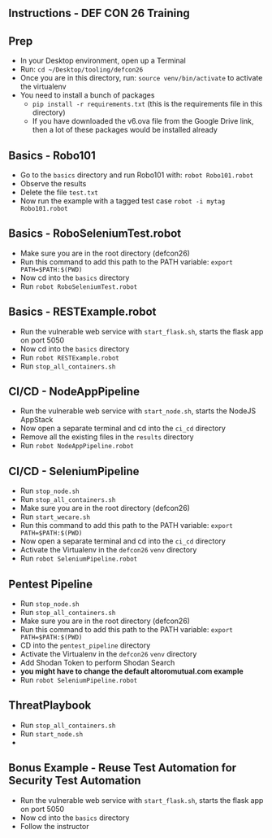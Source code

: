 ## Instructions - DEF CON 26 Training

## Prep
* In your Desktop environment, open up a Terminal
* Run: `cd ~/Desktop/tooling/defcon26`
* Once you are in this directory, run: `source venv/bin/activate` to activate the virtualenv
* You need to install a bunch of packages
    * `pip install -r requirements.txt` (this is the requirements file in this directory)
    * If you have downloaded the v6.ova file from the Google Drive link, then a lot of these packages would be installed already

## Basics - Robo101
* Go to the `basics` directory and run Robo101 with: `robot Robo101.robot`
* Observe the results
* Delete the file `test.txt`
* Now run the example with a tagged test case `robot -i mytag Robo101.robot`

## Basics - RoboSeleniumTest.robot
* Make sure you are in the root directory (defcon26)
* Run this command to add this path to the PATH variable: `export PATH=$PATH:$(PWD)`
* Now cd into the `basics` directory
* Run `robot RoboSeleniumTest.robot`

## Basics - RESTExample.robot
* Run the vulnerable web service with `start_flask.sh`, starts the flask app on port 5050
* Now cd into the `basics` directory
* Run `robot RESTExample.robot`
* Run `stop_all_containers.sh`

## CI/CD - NodeAppPipeline
* Run the vulnerable web service with `start_node.sh`, starts the NodeJS AppStack
* Now open a separate terminal and cd into the `ci_cd` directory
* Remove all the existing files in the `results` directory
* Run `robot NodeAppPipeline.robot`

## CI/CD - SeleniumPipeline
* Run `stop_node.sh`
* Run `stop_all_containers.sh`
* Make sure you are in the root directory (defcon26)
* Run `start_wecare.sh`
* Run this command to add this path to the PATH variable: `export PATH=$PATH:$(PWD)`
* Now open a separate terminal and cd into the `ci_cd` directory
* Activate the Virtualenv in the `defcon26` `venv` directory
* Run `robot SeleniumPipeline.robot`

## Pentest Pipeline
* Run `stop_node.sh`
* Run `stop_all_containers.sh`
* Make sure you are in the root directory (defcon26)
* Run this command to add this path to the PATH variable: `export PATH=$PATH:$(PWD)`
* CD into the `pentest_pipeline` directory
* Activate the Virtualenv in the `defcon26` `venv` directory
* Add Shodan Token to perform Shodan Search
* **you might have to change the default altoromutual.com example**
* Run `robot SeleniumPipeline.robot`

## ThreatPlaybook
* Run `stop_all_containers.sh`
* Run `start_node.sh`
*

## Bonus Example - Reuse Test Automation for Security Test Automation
* Run the vulnerable web service with `start_flask.sh`, starts the flask app on port 5050
* Now cd into the `basics` directory
* Follow the instructor

